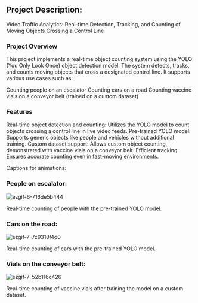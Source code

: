 
## Project Description:

Video Traffic Analytics: Real-time Detection, Tracking, and Counting of Moving Objects Crossing a Control Line

### Project Overview
This project implements a real-time object counting system using the YOLO (You Only Look Once) object detection model. The system detects, tracks, and counts moving objects that cross a designated control line. It supports various use cases such as:

Counting people on an escalator
Counting cars on a road
Counting vaccine vials on a conveyor belt (trained on a custom dataset)

### Features
Real-time object detection and counting: Utilizes the YOLO model to count objects crossing a control line in live video feeds.
Pre-trained YOLO model: Supports generic objects like people and vehicles without additional training.
Custom dataset support: Allows custom object counting, demonstrated with vaccine vials on a conveyor belt.
Efficient tracking: Ensures accurate counting even in fast-moving environments.

Captions for animations:

### People on escalator: 

![ezgif-6-716de5b444](https://github.com/styxx216/CV/assets/38997882/d941eef0-31e3-46b3-ab6b-1dc849d1f13b)

Real-time counting of people with the pre-trained YOLO model.

### Cars on the road: 

![ezgif-7-7c9318f4d0](https://github.com/styxx216/CV/assets/38997882/41cadb65-813b-46f8-9ffa-ebdfac15eee8)

Real-time counting of cars with the pre-trained YOLO model.

### Vials on the conveyor belt:

![ezgif-7-52b116c426](https://github.com/styxx216/CV/assets/38997882/9f75701f-1024-44b9-af57-815668e26254)

Real-time counting of vaccine vials after training the model on a custom dataset.
